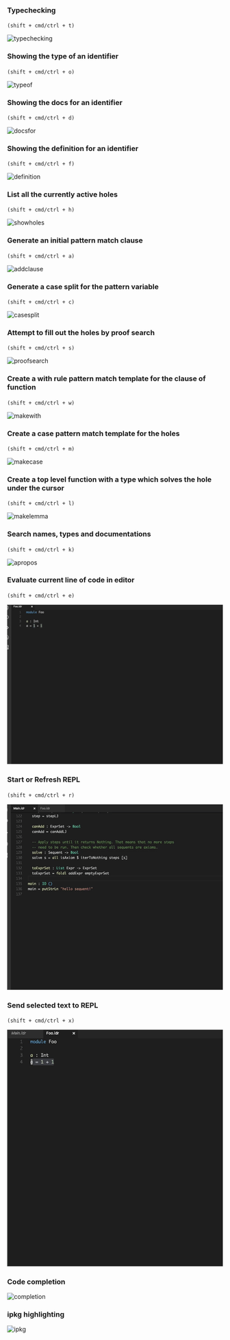 ### Typechecking

`(shift + cmd/ctrl + t)`

![typechecking](./images/screenshots/typechecking.gif)

### Showing the type of an identifier

`(shift + cmd/ctrl + o)`

![typeof](./images/screenshots/typeof.gif)

### Showing the docs for an identifier

`(shift + cmd/ctrl + d)`

![docsfor](./images/screenshots/docsfor.gif)

### Showing the definition for an identifier 

`(shift + cmd/ctrl + f)`

![definition](./images/screenshots/definition.gif)

### List all the currently active holes

`(shift + cmd/ctrl + h)`

![showholes](./images/screenshots/showholes.gif)

### Generate an initial pattern match clause

`(shift + cmd/ctrl + a)`

![addclause](./images/screenshots/addclause.gif)

### Generate a case split for the pattern variable

`(shift + cmd/ctrl + c)`

![casesplit](./images/screenshots/casesplit.gif)

### Attempt to fill out the holes by proof search

`(shift + cmd/ctrl + s)`

![proofsearch](./images/screenshots/proofsearch.gif)

### Create a with rule pattern match template for the clause of function

`(shift + cmd/ctrl + w)`

![makewith](./images/screenshots/makewith.gif)

### Create a case pattern match template for the holes

`(shift + cmd/ctrl + m)`

![makecase](./images/screenshots/makecase.gif)

### Create a top level function with a type which solves the hole under the cursor

`(shift + cmd/ctrl + l)`

![makelemma](./images/screenshots/makelemma.gif)

### Search names, types and documentations

`(shift + cmd/ctrl + k)`

![apropos](./images/screenshots/apropos.gif)

### Evaluate current line of code in editor

`(shift + cmd/ctrl + e)`

![eval-line](./images/screenshots/eval-line.gif)

### Start or Refresh REPL

`(shift + cmd/ctrl + r)`

![start-refresh-repl](./images/screenshots/start-refresh-repl.gif)

### Send selected text to REPL

`(shift + cmd/ctrl + x)`

![send-selection-repl](./images/screenshots/send-selection-repl.gif)

### Code completion

![completion](./images/screenshots/completion.gif)

### ipkg highlighting

![ipkg](./images/screenshots/ipkg-highlight.png)
